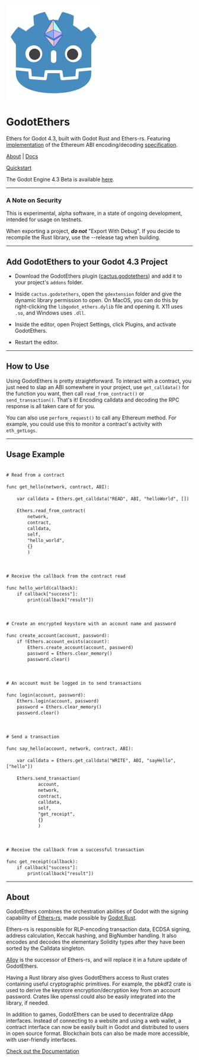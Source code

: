 ![GodotEthers](https://github.com/Cactoidal/GodotEthersV3/blob/main/GodotEthers.png?raw=true)
# GodotEthers
Ethers for Godot 4.3, built with Godot Rust and Ethers-rs.  Featuring [implementation](https://github.com/Cactoidal/GodotEthersV3/blob/main/ethers-v3/singletons/Calldata.gd) of the Ethereum ABI encoding/decoding [specification](https://docs.soliditylang.org/en/latest/abi-spec.html).

[About](https://github.com/Cactoidal/GodotEthersV3/blob/main/README.md#about) | [Docs](https://github.com/Cactoidal/GodotEthersV3/blob/main/DOCUMENTATION.md)

[Quickstart](https://github.com/Cactoidal/GodotEthersV3/blob/main/DOCUMENTATION.md#quickstart-1)

The Godot Engine 4.3 Beta is available [here](https://godotengine.org/download/archive/4.3-beta3/).
___

### A Note on Security

This is experimental, alpha software, in a state of ongoing development, intended for usage on testnets.  

When exporting a project, __*do not*__ "Export With Debug".  If you decide to recompile the Rust library, use the --release tag when building.
___

## Add GodotEthers to your Godot 4.3 Project

* Download the GodotEthers plugin ([cactus.godotethers](https://github.com/Cactoidal/GodotEthersV3/tree/main/addons/cactus.godotethers)) and add it to your project's `addons` folder.

* Inside `cactus.godotethers`, open the `gdextension` folder and give the dynamic library permission to open.  On MacOS, you can do this by right-clicking the `libgodot_ethers.dylib` file and opening it.  X11 uses `.so`, and Windows uses `.dll`.

* Inside the editor, open Project Settings, click Plugins, and activate GodotEthers.

* Restart the editor.
___

## How to Use

Using GodotEthers is pretty straightforward.  To interact with a contract, you just need to slap an ABI somewhere in your project, use `get_calldata()` for the function you want, then call `read_from_contract()` or `send_transaction()`.  That's it!  Encoding calldata and decoding the RPC response is all taken care of for you.

You can also use `perform_request()` to call any Ethereum method.  For example, you could use this to monitor a contract's activity with `eth_getLogs`.

---

## Usage Example

```gdscript

# Read from a contract

func get_hello(network, contract, ABI):
	
	var calldata = Ethers.get_calldata("READ", ABI, "helloWorld", [])
		
	Ethers.read_from_contract(
		network, 
		contract, 
		calldata, 
		self, 
		"hello_world",
		{}
		)



# Receive the callback from the contract read

func hello_world(callback):
	if callback["success"]:
		print(callback["result"])



# Create an encrypted keystore with an account name and password

func create_account(account, password):
	if !Ethers.account_exists(account):
		Ethers.create_account(account, password)
		password = Ethers.clear_memory()
		password.clear()



# An account must be logged in to send transactions

func login(account, password):
	Ethers.login(account, password)
	password = Ethers.clear_memory()
	password.clear()



# Send a transaction

func say_hello(account, network, contract, ABI):
	
	var calldata = Ethers.get_calldata("WRITE", ABI, "sayHello", ["hello"])

	Ethers.send_transaction(
			account, 
			network, 
			contract, 
			calldata, 
			self, 
			"get_receipt", 
			{}
			)



# Receive the callback from a successful transaction

func get_receipt(callback):
	if callback["success"]:
		print(callback["result"])

```

___

## About

GodotEthers combines the orchestration abilities of Godot with the signing capability of [Ethers-rs](https://github.com/gakonst/ethers-rs), made possible by [Godot Rust](https://godot-rust.github.io).  

Ethers-rs is responsible for RLP-encoding transaction data, ECDSA signing, address calculation, Keccak hashing, and BigNumber handling.  It also encodes and decodes the elementary Solidity types after they have been sorted by the Calldata singleton.

[Alloy](https://github.com/alloy-rs) is the successor of Ethers-rs, and will replace it in a future update of GodotEthers.

Having a Rust library also gives GodotEthers access to Rust crates containing useful cryptographic primitives.  For example, the pbkdf2 crate is used to derive the keystore encryption/decryption key from an account password.  Crates like openssl could also be easily integrated into the library, if needed.

In addition to games, GodotEthers can be used to decentralize dApp interfaces.  Instead of connecting to a website and using a web wallet, a contract interface can now be easily built in Godot and distributed to users in open source format.  Blockchain bots can also be made more accessible, with user-friendly interfaces.

[Check out the Documentation](https://github.com/Cactoidal/GodotEthersV3/blob/main/DOCUMENTATION.md)
